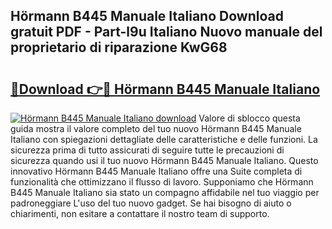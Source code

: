 ## Hörmann B445 Manuale Italiano Download gratuit PDF - Part-l9u Italiano Nuovo manuale del proprietario di riparazione KwG68

# <h2><a href="http://dfah7hj.blite.top/?on=H%c3%b6rmann+B445+Manuale+Italiano">🔗Download 👉🔴 Hörmann B445 Manuale Italiano</a></h2>

[![Hörmann B445 Manuale Italiano download](https://i.imgur.com/lujVjoI.png)](http://dfah7hj.blite.top/?on=H%c3%b6rmann+B445+Manuale+Italiano)
Valore di sblocco questa guida mostra il valore completo del tuo nuovo Hörmann B445 Manuale Italiano con spiegazioni dettagliate delle caratteristiche e delle funzioni. La sicurezza prima di tutto assicurati di seguire tutte le precauzioni di sicurezza quando usi il tuo nuovo Hörmann B445 Manuale Italiano. Questo innovativo Hörmann B445 Manuale Italiano offre una Suite completa di funzionalità che ottimizzano il flusso di lavoro. Supponiamo che Hörmann B445 Manuale Italiano sia stato un compagno affidabile nel tuo viaggio per padroneggiare L'uso del tuo nuovo gadget. Se hai bisogno di aiuto o chiarimenti, non esitare a contattare il nostro team di supporto.
